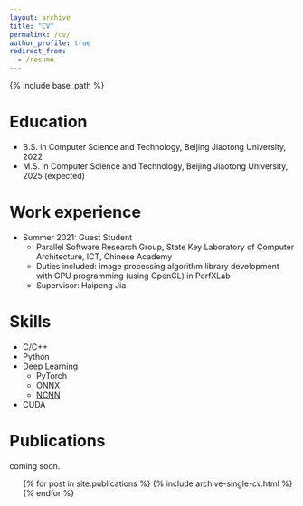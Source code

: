 ```yaml
---
layout: archive
title: "CV"
permalink: /cv/
author_profile: true
redirect_from:
  - /resume
---
```


{% include base_path %}

Education
======
* B.S. in Computer Science and Technology, Beijing Jiaotong University, 2022
* M.S. in Computer Science and Technology, Beijing Jiaotong University, 2025 (expected)
<!-- * Ph.D in Version Control Theory, GitHub University, 2018 (expected) -->

Work experience
======
* Summer 2021: Guest Student
  * Parallel Software Research Group, State Key Laboratory of Computer Architecture, ICT, Chinese Academy
  * Duties included: image processing algorithm library development with GPU programming (using OpenCL) in PerfXLab
  * Supervisor: Haipeng Jia

Skills
======
* C/C++
* Python
* Deep Learning
  * PyTorch
  * ONNX
  * [NCNN](https://github.com/Tencent/ncnn/)
* CUDA

Publications
======
coming soon.

  <ul>{% for post in site.publications %}
    {% include archive-single-cv.html %}
  {% endfor %}</ul>
